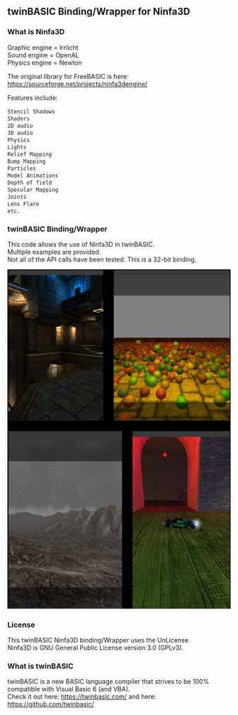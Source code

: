 ## twinBASIC Binding/Wrapper for Ninfa3D


### What is Ninfa3D

Graphic engine = Irrlicht  
Sound engine = OpenAL  
Physics engine = Newton

The original library for FreeBASIC is here:
https://sourceforge.net/projects/ninfa3dengine/

Features include:

	Stencil Shadows
	Shaders
	2D audio
	3D audio
	Physics
	Lights
	Relief Mapping
	Bump Mapping
	Particles
	Model Animations
	Depth of field
	Specular Mapping
	Joints
	Lens Flare
	etc.


### twinBASIC Binding/Wrapper
This code allows the use of Ninfa3D in twinBASIC.  
Multiple examples are provided.  
Not all of the API calls have been tested.
This is a 32-bit binding.

![screenshot](https://github.com/JazzCoder1/tb_Ninfa3D/blob/main/screenshots.PNG?raw=true "Examples")

### License

This twinBASIC Ninfa3D binding/Wrapper uses the UnLicense.  
Ninfa3D is GNU General Public License version 3.0 (GPLv3).


### What is twinBASIC
twinBASIC is a new BASIC language compiler that strives to be 100% compatible with Visual Basic 6 (and VBA).  
Check it out here: https://twinbasic.com/
and here: https://github.com/twinbasic/
